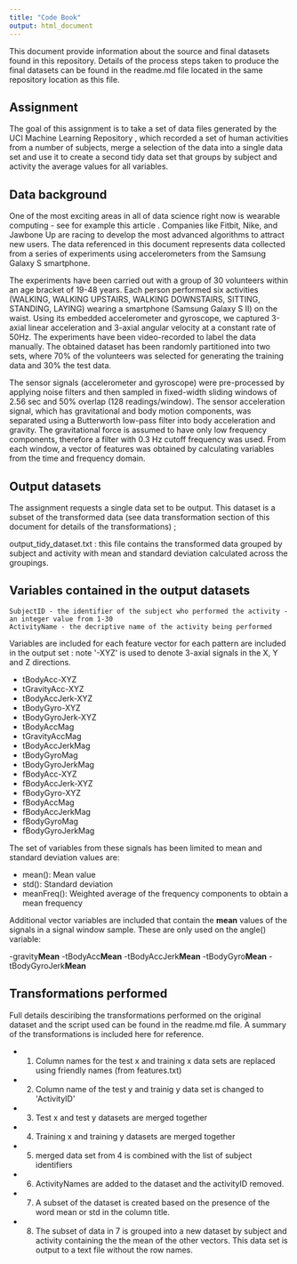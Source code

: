 ```yaml
---
title: "Code Book"
output: html_document
---
```


This document provide information about the source and final datasets found in this repository.  Details of the process steps taken to produce the final datasets can be found in the readme.md file located in the same repository location as this file.  

## Assignment 

The goal of this assignment is to take a set of data files generated by the UCI Machine Learning Repository , which recorded a set of human activities from a number of subjects, merge a selection of the data into a single data set and use it to create a second tidy data set that groups by subject and activity the average values for all variables. 

## Data background 

One of the most exciting areas in all of data science right now is wearable computing - see for example this article . Companies like Fitbit, Nike, and Jawbone Up are racing to develop the most advanced algorithms to attract new users. The data referenced in this document represents data collected from a series of experiments using accelerometers from the Samsung Galaxy S smartphone.

The experiments have been carried out with a group of 30 volunteers within an age bracket of 19-48 years. Each person performed six activities (WALKING, WALKING UPSTAIRS, WALKING DOWNSTAIRS, SITTING, STANDING, LAYING) wearing a smartphone (Samsung Galaxy S II) on the waist. Using its embedded accelerometer and gyroscope, we captured 3-axial linear acceleration and 3-axial angular velocity at a constant rate of 50Hz. The experiments have been video-recorded to label the data manually. The obtained dataset has been randomly partitioned into two sets, where 70% of the volunteers was selected for generating the training data and 30% the test data. 

The sensor signals (accelerometer and gyroscope) were pre-processed by applying noise filters and then sampled in fixed-width sliding windows of 2.56 sec and 50% overlap (128 readings/window). The sensor acceleration signal, which has gravitational and body motion components, was separated using a Butterworth low-pass filter into body acceleration and gravity. The gravitational force is assumed to have only low frequency components, therefore a filter with 0.3 Hz cutoff frequency was used. From each window, a vector of features was obtained by calculating variables from the time and frequency domain.



## Output datasets 

The assignment requests a single data set to be output.  This dataset is a subset of the transformed data (see data transformation section of this document for details of the transformations) ;

output_tidy_dataset.txt : this file contains the transformed data grouped by subject and activity with mean and standard deviation calculated across the groupings. 


## Variables contained in the output datasets 

    SubjectID - the identifier of the subject who performed the activity - an integer value from 1-30
    ActivityName - the decriptive name of the activity being performed 

Variables are included for each feature vector for each pattern are included in the output set : note '-XYZ' is used to denote 3-axial signals in the X, Y and Z directions.

- tBodyAcc-XYZ
- tGravityAcc-XYZ
- tBodyAccJerk-XYZ
- tBodyGyro-XYZ
- tBodyGyroJerk-XYZ
- tBodyAccMag
- tGravityAccMag
- tBodyAccJerkMag
- tBodyGyroMag
- tBodyGyroJerkMag
- fBodyAcc-XYZ
- fBodyAccJerk-XYZ
- fBodyGyro-XYZ
- fBodyAccMag
- fBodyAccJerkMag
- fBodyGyroMag
- fBodyGyroJerkMag

The set of variables from these signals has been limited to mean and standard deviation values are: 

- mean(): Mean value
- std(): Standard deviation
- meanFreq(): Weighted average of the frequency components to obtain a mean frequency

Additional vector variables are included that contain the **mean** values of the signals in a signal window sample. These are only used on the angle() variable:

-gravity**Mean**
-tBodyAcc**Mean**
-tBodyAccJerk**Mean**
-tBodyGyro**Mean**
-tBodyGyroJerk**Mean**

## Transformations performed 

Full details desciribing the transformations performed on the original dataset and the script used can be found in the readme.md file.  A summary of the transformations is included here for reference.

- 1. Column names for the test x and training x data sets are replaced using friendly names (from features.txt)
- 2. Column name of the test y and trainig y data set is changed to 'ActivityID'
- 3. Test x and test y datasets are merged together 
- 4. Training x and training y datasets are merged together 
- 5. merged data set from 4 is combined with the list of subject identifiers 
- 6. ActivityNames are added to the dataset and the activityID removed. 
- 7. A subset of the dataset is created based on the presence of the word mean or std in the column title. 
- 8. The subset of data in 7 is grouped into a new dataset by subject and activity containing the the mean of the other vectors.  This data set is output to a text file without the row names. 